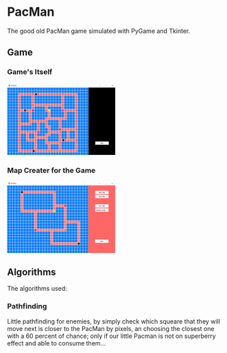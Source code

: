 # PacMan
 
The good old PacMan game simulated with PyGame and Tkinter.

## Game

### Game's Itself

<img src="https://github.com/ErtyumPX/PacMan/blob/main/Images/pacman_game.JPG" width=50% height=50%>

### Map Creater for the Game

<img src="https://github.com/ErtyumPX/PacMan/blob/main/Images/pacman_map_creater.JPG" width=50% height=50%>


## Algorithms

The algorithms used:

### Pathfinding

Little pathfinding for enemies, by simply check which squeare that they will move next is closer to the PacMan by pixels, an choosing the closest one with a 60 percent of chance; only if our little Pacman is not on superberry effect and able to consume them...
